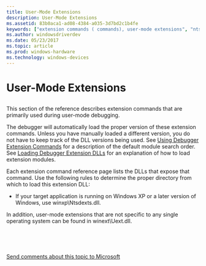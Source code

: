 ```yaml
---
title: User-Mode Extensions
description: User-Mode Extensions
ms.assetid: 83b0aca1-ad08-4384-a035-3d7bd2c1b4fe
keywords: ["extension commands ( commands), user-mode extensions", "ntsdexts.dll (user-mode extensions)", "uext.dll (user-mode extensions)", "user-mode extensions (ntsdexts.dll and uext.dll)"]
ms.author: windowsdriverdev
ms.date: 05/23/2017
ms.topic: article
ms.prod: windows-hardware
ms.technology: windows-devices
---
```


# User-Mode Extensions


## <span id="ddk_user_mode_extensions_dbg"></span><span id="DDK_USER_MODE_EXTENSIONS_DBG"></span>


This section of the reference describes extension commands that are primarily used during user-mode debugging.

The debugger will automatically load the proper version of these extension commands. Unless you have manually loaded a different version, you do not have to keep track of the DLL versions being used. See [Using Debugger Extension Commands](using-debugger-extension-commands.md) for a description of the default module search order. See [Loading Debugger Extension DLLs](loading-debugger-extension-dlls.md) for an explanation of how to load extension modules.

Each extension command reference page lists the DLLs that expose that command. Use the following rules to determine the proper directory from which to load this extension DLL:

-   If your target application is running on Windows XP or a later version of Windows, use winxp\\Ntsdexts.dll.

In addition, user-mode extensions that are not specific to any single operating system can be found in winext\\Uext.dll.

 

 

[Send comments about this topic to Microsoft](mailto:wsddocfb@microsoft.com?subject=Documentation%20feedback%20[debugger\debugger]:%20User-Mode%20Extensions%20%20RELEASE:%20%285/15/2017%29&body=%0A%0APRIVACY%20STATEMENT%0A%0AWe%20use%20your%20feedback%20to%20improve%20the%20documentation.%20We%20don't%20use%20your%20email%20address%20for%20any%20other%20purpose,%20and%20we'll%20remove%20your%20email%20address%20from%20our%20system%20after%20the%20issue%20that%20you're%20reporting%20is%20fixed.%20While%20we're%20working%20to%20fix%20this%20issue,%20we%20might%20send%20you%20an%20email%20message%20to%20ask%20for%20more%20info.%20Later,%20we%20might%20also%20send%20you%20an%20email%20message%20to%20let%20you%20know%20that%20we've%20addressed%20your%20feedback.%0A%0AFor%20more%20info%20about%20Microsoft's%20privacy%20policy,%20see%20http://privacy.microsoft.com/default.aspx. "Send comments about this topic to Microsoft")




